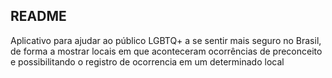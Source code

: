 ## README  
Aplicativo para ajudar ao público LGBTQ+ a se sentir mais seguro no Brasil, de forma a mostrar locais em que aconteceram ocorrências de preconceito e possibilitando o registro de ocorrencia em um determinado local
